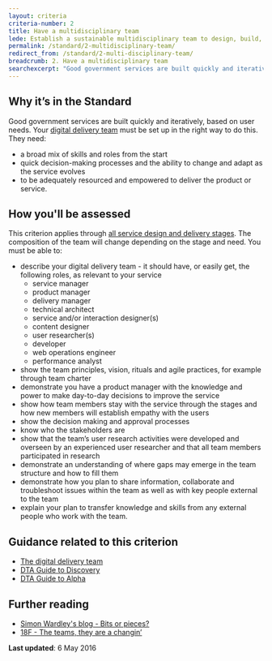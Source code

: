 ```yaml
---
layout: criteria
criteria-number: 2
title: Have a multidisciplinary team
lede: Establish a sustainable multidisciplinary team to design, build, operate and iterate the service, led by an experienced product manager with decision-making responsibility.
permalink: /standard/2-multidisciplinary-team/
redirect_from: /standard/2-multi-disciplinary-team/
breadcrumb: 2. Have a multidisciplinary team
searchexcerpt: "Good government services are built quickly and iteratively, based on user needs. Your digital delivery team must be set up in the right way to do this. "
---
```

## Why it’s in the Standard
Good government services are built quickly and iteratively, based on user needs. Your [digital delivery team](/standard/design-guides/the-team/) must be set up in the right way to do this. They need:

* a broad mix of skills and roles from the start
* quick decision-making processes and the ability to change and adapt as the service evolves
* to be adequately resourced and empowered to deliver the product or service.

## How you'll be assessed
This criterion applies through [all service design and delivery stages](/standard/service-design-and-delivery-process/). The composition of the team will change depending on the stage and need.
You must be able to:

* describe your digital delivery team - it should have, or easily get, the following roles, as relevant to your service
  * service manager
  * product manager
  * delivery manager
  * technical architect
  * service and/or interaction designer(s) 
  * content designer
  * user researcher(s)
  * developer
  * web operations engineer
  * performance analyst
* show the team principles, vision, rituals and agile practices, for example through team charter
* demonstrate you have a product manager with the knowledge and power to make day-to-day decisions to improve the service
* show how team members stay with the service through the stages and how new members will establish empathy with the users
* show the decision making and approval processes
* know who the stakeholders are
* show that the team’s user research activities were developed and overseen by an experienced user researcher and that all team members participated in research  
* demonstrate an understanding of where gaps may emerge in the team structure and how to fill them
* demonstrate how you plan to share information, collaborate and troubleshoot issues within the team as well as with key people external to the team
* explain your plan to transfer knowledge and skills from any external people who work with the team.

## Guidance related to this criterion
* [The digital delivery team](/standard/design-guides/the-team/)
* [DTA Guide to Discovery](https://ausdto.github.io/service-handbook/discovery/)
* [DTA Guide to Alpha](http://ausdto.github.io/service-handbook/alpha/)

## Further reading  

* [Simon Wardley's blog - Bits or pieces?](http://blog.gardeviance.org/)  
* [18F - The teams, they are a changin’](https://18f.gsa.gov/2016/04/18/the-teams-they-are-a-changin/)

**Last updated**: 6 May 2016
